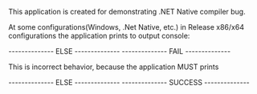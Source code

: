 This application is created for demonstrating .NET Native compiler bug.


At some configurations(Windows, .Net Native, etc.) in Release x86/x64 configurations the application prints to output console:


-------------- ELSE --------------
-------------- FAIL --------------


This is incorrect behavior, because the application MUST prints


-------------- ELSE --------------
-------------- SUCCESS --------------